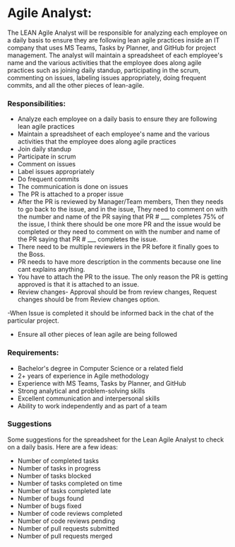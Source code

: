 # Agile Analyst:

The LEAN Agile Analyst will be responsible for analyzing each employee on a daily basis to ensure they are following lean agile practices inside an IT company that uses MS Teams, Tasks by Planner, and GitHub for project management. The analyst will maintain a spreadsheet of each employee's name and the various activities that the employee does along agile practices such as joining daily standup, participating in the scrum, commenting on issues, labeling issues appropriately, doing frequent commits, and all the other pieces of lean-agile.

### Responsibilities:
- Analyze each employee on a daily basis to ensure they are following lean agile practices
- Maintain a spreadsheet of each employee's name and the various activities that the employee does along agile practices
- Join daily standup
- Participate in scrum
- Comment on issues
- Label issues appropriately
- Do frequent commits
- The communication is done on issues
- The PR is attached to a proper issue
- After the PR is reviewed by Manager/Team members, Then they needs to go back to the issue, and in the issue, They need to comment on with the number and name of the PR saying that PR # ___ completes 75% of the issue, I think there should be one more PR and the issue would be completed or they need to comment on with the number and name of the PR saying that PR # ___ completes the issue.
- There need to be multiple reviewers in the PR before it finally goes to the Boss.
- PR needs to have more description in the comments because one line cant explains anything. 
- You have to attach the PR to the issue. The only reason the PR is getting approved is that it is attached to an issue.
- Review changes- Approval should be from review changes, Request changes should be from Review changes option.





-When Issue is completed it should be informed back in the chat of the particular project.
- Ensure all other pieces of lean agile are being followed

### Requirements:
- Bachelor's degree in Computer Science or a related field
- 2+ years of experience in Agile methodology
- Experience with MS Teams, Tasks by Planner, and GitHub
- Strong analytical and problem-solving skills
- Excellent communication and interpersonal skills
- Ability to work independently and as part of a team

### Suggestions 
Some suggestions for the spreadsheet for the Lean Agile Analyst to check on a daily basis. Here are a few ideas:
- Number of completed tasks
- Number of tasks in progress
- Number of tasks blocked
- Number of tasks completed on time
- Number of tasks completed late
- Number of bugs found
- Number of bugs fixed
- Number of code reviews completed
- Number of code reviews pending
- Number of pull requests submitted
- Number of pull requests merged
